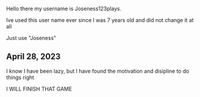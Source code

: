  Hello there my username is Joseness123plays.
 
 Ive used this user name ever since I was 7 years old and did not change it at all
 
 Just use "Joseness"
 
 April 28, 2023
--------------
I know I have been lazy, but I have found the motivation and disipline to do things right

I WILL FINISH THAT GAME
